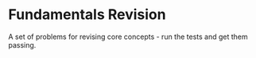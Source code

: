 # Fundamentals Revision


A set of problems for revising core concepts - run the tests and get them passing.